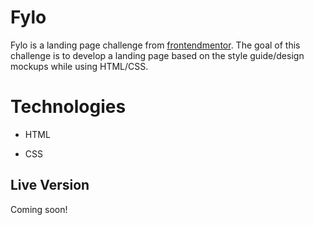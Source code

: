 # Fylo

Fylo is a landing page challenge from [frontendmentor](https://www.frontendmentor.io/). The goal of this challenge is to develop a landing page based on the style guide/design mockups while using HTML/CSS.

# Technologies

- HTML

- CSS

## Live Version

Coming soon!

